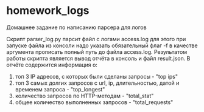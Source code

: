 # homework_logs
Домашнее задание по написанию парсера для логов

Скрипт parser_log.py парсит файл с логами access.log для этого при запуске файла из консоли надо указать обязательный
флаг -f в качестве аргумента прописать полный путь до файла access.log. Результатом работы скрипта является вывод отчёта
в консоль и файл result.json. В отчёте содержится информация о:
1. топ 3 IP адресов, с которых были сделаны запросы - "top ips"
2. топ 3 самых долгих запросов c url, ip, длительностью, датой и временем запроса - "top_longest"
3. количество запросов по HTTP-методам - "total_stat"
4. общее количество выполненных запросов - "total_requests"